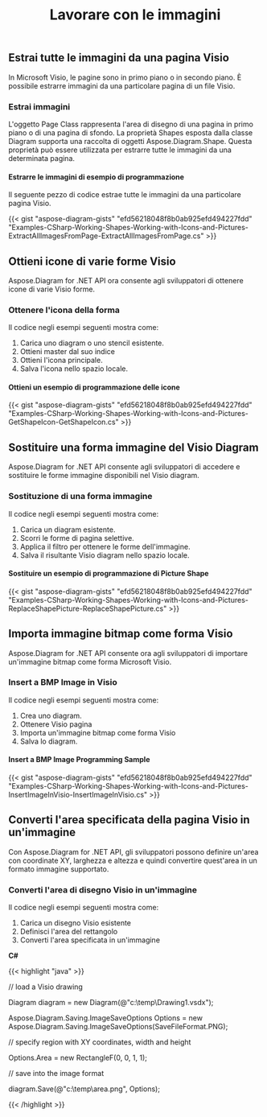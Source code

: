 ﻿---
title: Lavorare con le immagini
type: docs
weight: 60
url: /it/net/working-with-images/
description: Questa sezione spiega come inserire o ottenere un'immagine da una pagina visio con Aspose.Diagram.
---
## **Estrai tutte le immagini da una pagina Visio**
In Microsoft Visio, le pagine sono in primo piano o in secondo piano. È possibile estrarre immagini da una particolare pagina di un file Visio.
### **Estrai immagini**
L'oggetto Page Class rappresenta l'area di disegno di una pagina in primo piano o di una pagina di sfondo. La proprietà Shapes esposta dalla classe Diagram supporta una raccolta di oggetti Aspose.Diagram.Shape. Questa proprietà può essere utilizzata per estrarre tutte le immagini da una determinata pagina.
#### **Estrarre le immagini di esempio di programmazione**
Il seguente pezzo di codice estrae tutte le immagini da una particolare pagina Visio.

{{< gist "aspose-diagram-gists" "efd56218048f8b0ab925efd494227fdd" "Examples-CSharp-Working-Shapes-Working-with-Icons-and-Pictures-ExtractAllImagesFromPage-ExtractAllImagesFromPage.cs" >}}
## **Ottieni icone di varie forme Visio**
Aspose.Diagram for .NET API ora consente agli sviluppatori di ottenere icone di varie Visio forme.
### **Ottenere l'icona della forma**
Il codice negli esempi seguenti mostra come:

1. Carica uno diagram o uno stencil esistente.
1. Ottieni master dal suo indice
1. Ottieni l'icona principale.
1. Salva l'icona nello spazio locale.
#### **Ottieni un esempio di programmazione delle icone**
{{< gist "aspose-diagram-gists" "efd56218048f8b0ab925efd494227fdd" "Examples-CSharp-Working-Shapes-Working-with-Icons-and-Pictures-GetShapeIcon-GetShapeIcon.cs" >}}
## **Sostituire una forma immagine del Visio Diagram**
Aspose.Diagram for .NET API consente agli sviluppatori di accedere e sostituire le forme immagine disponibili nel Visio diagram.
### **Sostituzione di una forma immagine**
Il codice negli esempi seguenti mostra come:

1. Carica un diagram esistente.
1. Scorri le forme di pagina selettive.
1. Applica il filtro per ottenere le forme dell'immagine.
1. Salva il risultante Visio diagram nello spazio locale.
#### **Sostituire un esempio di programmazione di Picture Shape**
{{< gist "aspose-diagram-gists" "efd56218048f8b0ab925efd494227fdd" "Examples-CSharp-Working-Shapes-Working-with-Icons-and-Pictures-ReplaceShapePicture-ReplaceShapePicture.cs" >}}
## **Importa immagine bitmap come forma Visio**
Aspose.Diagram for .NET API consente ora agli sviluppatori di importare un'immagine bitmap come forma Microsoft Visio.
### **Insert a BMP Image in Visio**
Il codice negli esempi seguenti mostra come:

1. Crea uno diagram.
1. Ottenere Visio pagina
1. Importa un'immagine bitmap come forma Visio
1. Salva lo diagram.
#### **Insert a BMP Image Programming Sample**
{{< gist "aspose-diagram-gists" "efd56218048f8b0ab925efd494227fdd" "Examples-CSharp-Working-Shapes-Working-with-Icons-and-Pictures-InsertImageInVisio-InsertImageInVisio.cs" >}}
## **Converti l'area specificata della pagina Visio in un'immagine**
Con Aspose.Diagram for .NET API, gli sviluppatori possono definire un'area con coordinate XY, larghezza e altezza e quindi convertire quest'area in un formato immagine supportato.
### **Converti l'area di disegno Visio in un'immagine**
Il codice negli esempi seguenti mostra come:

1. Carica un disegno Visio esistente
1. Definisci l'area del rettangolo
1. Converti l'area specificata in un'immagine

**C#**

{{< highlight "java" >}}

 // load a Visio drawing

Diagram diagram = new Diagram(@"c:\temp\Drawing1.vsdx");

Aspose.Diagram.Saving.ImageSaveOptions Options = new Aspose.Diagram.Saving.ImageSaveOptions(SaveFileFormat.PNG);

// specify region with XY coordinates, width and height

Options.Area = new RectangleF(0, 0, 1, 1);

// save into the image format

diagram.Save(@"c:\temp\area.png", Options);

{{< /highlight >}}

